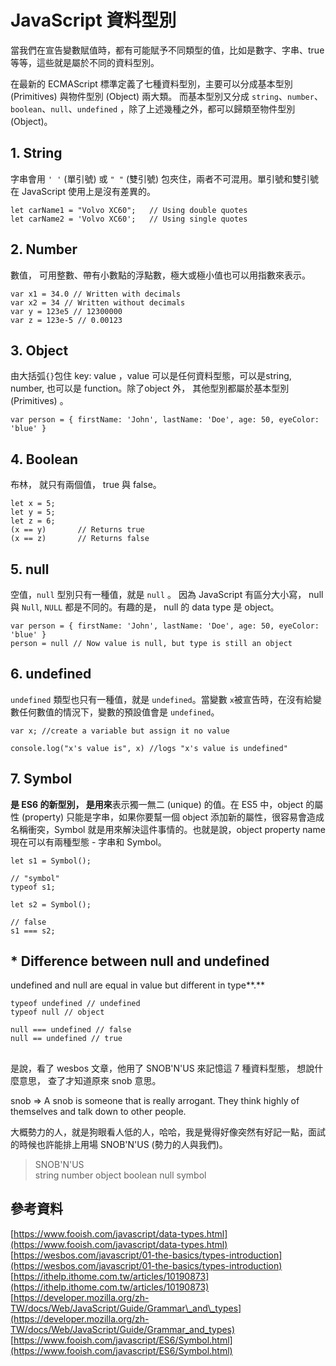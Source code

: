 # JavaScript 資料型別

當我們在宣告變數賦值時，都有可能賦予不同類型的值，比如是數字、字串、true 等等，這些就是屬於不同的資料型別。  
  
在最新的 ECMAScript 標準定義了七種資料型別，主要可以分成基本型別 \(Primitives\) 與物件型別 \(Object\) 兩大類。 而基本型別又分成 `string`、`number`、`boolean`、`null`、`undefined` ，除了上述幾種之外，都可以歸類至物件型別 \(Object\)。  


## 1. String

字串會用 `' '` \(單引號\) 或 `" "` \(雙引號\) 包夾住，兩者不可混用。單引號和雙引號在 JavaScript 使用上是沒有差異的。

```text
let carName1 = "Volvo XC60";   // Using double quotes
let carName2 = 'Volvo XC60';   // Using single quotes
```

## **2. Number**

數值， 可用整數、帶有小數點的浮點數，極大或極小值也可以用指數來表示。

```text
var x1 = 34.0 // Written with decimals
var x2 = 34 // Written without decimals
var y = 123e5 // 12300000
var z = 123e-5 // 0.00123
```

## **3. Object**

由大括弧`{}`包住 key: value ，value 可以是任何資料型態，可以是string, number, 也可以是 function。除了object 外， 其他型別都屬於基本型別 \(Primitives\) 。

```text
var person = { firstName: 'John', lastName: 'Doe', age: 50, eyeColor: 'blue' }
```

## **4. Boolean** 

布林， 就只有兩個值， true 與 false。

```text
let x = 5;
let y = 5;
let z = 6;
(x == y)       // Returns true
(x == z)       // Returns false
```

## **5. null**

空值，`null` 型別只有一種值，就是 `null` 。 因為 JavaScript 有區分大小寫， null 與  `Null`, `NULL`  都是不同的。有趣的是， null 的 data type 是 object。

```text
var person = { firstName: 'John', lastName: 'Doe', age: 50, eyeColor: 'blue' }
person = null // Now value is null, but type is still an object
```

## **6. undefined**

`undefined` 類型也只有一種值，就是 `undefined`。當變數 `x`被宣告時，在沒有給變數任何數值的情況下，變數的預設值會是 `undefined`。

```text
var x; //create a variable but assign it no value

console.log("x's value is", x) //logs "x's value is undefined"
```

## **7. Symbol**

**是 ES6 的新型別， 是用來**表示獨一無二 \(unique\) 的值。在 ES5 中，object 的屬性 \(property\) 只能是字串，如果你要幫一個 object 添加新的屬性，很容易會造成名稱衝突，Symbol 就是用來解決這件事情的。也就是說，object property name 現在可以有兩種型態 - 字串和 Symbol。

```text
let s1 = Symbol();

// "symbol"
typeof s1;

let s2 = Symbol();

// false
s1 === s2;
```

##  \* **Difference between null and undefined**

undefined and null are equal in value but different in type**.**

```text
typeof undefined // undefined
typeof null // object

null === undefined // false
null == undefined // true
```



## 

是說，看了 wesbos 文章，他用了 SNOB'N'US 來記憶這 7 種資料型態， 想說什麼意思， 查了才知道原來 snob 意思。  
  
snob =&gt;  A snob is someone that is really arrogant. They think highly of themselves and talk down to other people.

大概勢力的人，就是狗眼看人低的人，哈哈，我是覺得好像突然有好記一點，面試的時候也許能排上用場 SNOB'N'US  \(勢力的人與我們\)。 

> SNOB'N'US   
> string number object boolean null symbol

##  參考資料

  
[https://www.fooish.com/javascript/data-types.html](https://www.fooish.com/javascript/data-types.html)  
[https://wesbos.com/javascript/01-the-basics/types-introduction](https://wesbos.com/javascript/01-the-basics/types-introduction)  
[https://ithelp.ithome.com.tw/articles/10190873](https://ithelp.ithome.com.tw/articles/10190873)  
[https://developer.mozilla.org/zh-TW/docs/Web/JavaScript/Guide/Grammar\_and\_types](https://developer.mozilla.org/zh-TW/docs/Web/JavaScript/Guide/Grammar_and_types)  
[https://www.fooish.com/javascript/ES6/Symbol.html](https://www.fooish.com/javascript/ES6/Symbol.html)



